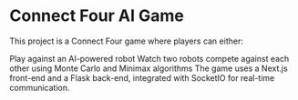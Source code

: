 # Connect Four AI Game
This project is a Connect Four game where players can either:

Play against an AI-powered robot
Watch two robots compete against each other using Monte Carlo and Minimax algorithms
The game uses a Next.js front-end and a Flask back-end, integrated with SocketIO for real-time communication.
